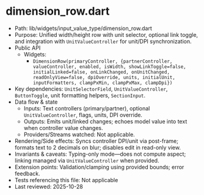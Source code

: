 # dimension_row.dart

- Path: lib/widgets/input_value_type/dimension_row.dart
- Purpose: Unified width/height row with unit selector, optional link toggle, and integration with `UnitValueController` for unit/DPI synchronization.
- Public API
  - Widgets:
    - `DimensionRow(primaryController, {partnerController, valueController, enabled, isWidth, showLinkToggle=false, initialLinked=false, onLinkChanged, onUnitChanged, readOnlyView=false, dpiOverride, units, initialUnit, inputFormatters, clampPxMin, clampPxMax, clampDpi})`
- Key dependencies: `UnitSelectorField`, `UnitValueController`, `ButtonToggle`, unit formatting helpers, `SectionInput`.
- Data flow & state
  - Inputs: Text controllers (primary/partner), optional `UnitValueController`, flags, units, DPI override.
  - Outputs: Emits unit/linked changes; echoes model value into text when controller value changes.
  - Providers/Streams watched: Not applicable.
- Rendering/Side effects: Syncs controller DPI/unit via post-frame; formats text to 2 decimals on blur; disables edit in read-only view.
- Invariants & caveats: Typing-only mode—does not compute aspect; linking managed via `UnitValueController` when provided.
- Extension points: Validation/clamping using provided bounds; error feedback.
- Tests referencing this file: Not applicable
- Last reviewed: 2025-10-28
